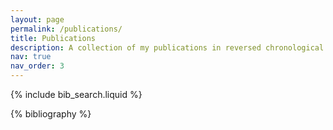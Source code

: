 ```yaml
---
layout: page
permalink: /publications/
title: Publications
description: A collection of my publications in reversed chronological order.
nav: true
nav_order: 3
---
```


<!-- _pages/publications.md -->

<!-- Bibsearch Feature -->

{% include bib_search.liquid %}

<div class="publications">

{% bibliography %}

</div>
